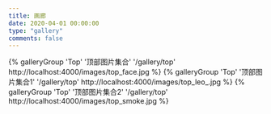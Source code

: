 ```yaml
---
title: 画廊
date: 2020-04-01 00:00:00
type: "gallery"
comments: false
---
```


<div class="gallery-group-main">
{% galleryGroup 'Top' '顶部图片集合' '/gallery/top' http://localhost:4000/images/top_face.jpg %}
{% galleryGroup 'Top' '顶部图片集合1' '/gallery/top' http://localhost:4000/images/top_leo_.jpg %}
{% galleryGroup 'Top' '顶部图片集合2' '/gallery/top' http://localhost:4000/images/top_smoke.jpg %}
</div>

<!-- name：圖庫名字 -->
<!-- description：圖庫描述 -->
<!-- link：連接到對應相冊的地址 -->
<!-- img-url：圖庫封面的地址 -->